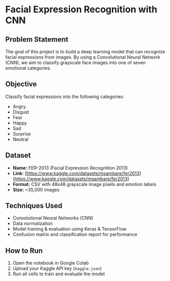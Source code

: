 #  Facial Expression Recognition with CNN

##  Problem Statement
The goal of this project is to build a deep learning model that can recognize facial expressions from images. By using a Convolutional Neural Network (CNN), we aim to classify grayscale face images into one of seven emotional categories.

##  Objective
Classify facial expressions into the following categories:
- Angry
- Disgust
- Fear
- Happy
- Sad
- Surprise
- Neutral

##  Dataset
- **Name:** FER-2013 (Facial Expression Recognition 2013)
- **Link:** [https://www.kaggle.com/datasets/msambare/fer2013](https://www.kaggle.com/datasets/msambare/fer2013)
- **Format:** CSV with 48x48 grayscale image pixels and emotion labels
- **Size:** ~35,000 images

##  Techniques Used
- Convolutional Neural Networks (CNN)
- Data normalization
- Model training & evaluation using Keras & TensorFlow
- Confusion matrix and classification report for performance

##  How to Run
1. Open the notebook in Google Colab
2. Upload your Kaggle API key (`kaggle.json`)
3. Run all cells to train and evaluate the model
